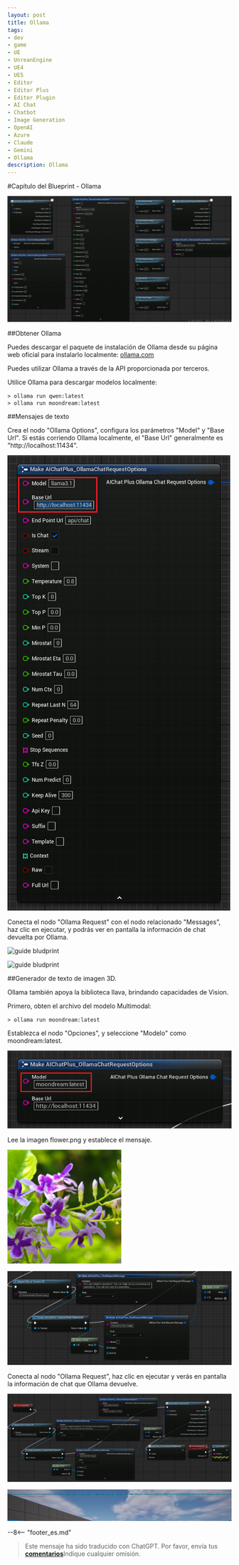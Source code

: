 ```yaml
---
layout: post
title: Ollama
tags:
- dev
- game
- UE
- UnreanEngine
- UE4
- UE5
- Editor
- Editor Plus
- Editor Plugin
- AI Chat
- Chatbot
- Image Generation
- OpenAI
- Azure
- Claude
- Gemini
- Ollama
description: Ollama
---
```


<meta property="og:title" content="UE 插件 AIChatPlus 使用说明 - 蓝图篇 - Ollama" />

#Capítulo del Blueprint - Ollama

![blueprint](assets/img/2024-ue-aichatplus/usage/blueprint/ollama_all.png)

##Obtener Ollama

Puedes descargar el paquete de instalación de Ollama desde su página web oficial para instalarlo localmente: [ollama.com](https://ollama.com/)

Puedes utilizar Ollama a través de la API proporcionada por terceros.

Utilice Ollama para descargar modelos localmente:

```shell
> ollama run qwen:latest
> ollama run moondream:latest
```

##Mensajes de texto

Crea el nodo "Ollama Options", configura los parámetros "Model" y "Base Url". Si estás corriendo Ollama localmente, el "Base Url" generalmente es "http://localhost:11434".

![guide bludprint](assets/img/2024-ue-aichatplus/usage/blueprint/ollama_chat_1.png)

Conecta el nodo "Ollama Request" con el nodo relacionado "Messages", haz clic en ejecutar, y podrás ver en pantalla la información de chat devuelta por Ollama.

![guide bludprint](assets/img/2024-ue-aichatplus/guide_ollama_blueprint_chat_1.png)

![guide bludprint](assets/img/2024-ue-aichatplus/guide_ollama_blueprint_chat_2.png)

##Generador de texto de imagen 3D.

Ollama también apoya la biblioteca llava, brindando capacidades de Vision.

Primero, obten el archivo del modelo Multimodal:

```shell
> ollama run moondream:latest
```

Establezca el nodo "Opciones", y seleccione "Modelo" como moondream:latest.

![guide bludprint](assets/img/2024-ue-aichatplus/usage/blueprint/ollama_vision_1.png)

Lee la imagen flower.png y establece el mensaje.

![flower.png](assets/img/2024-ue-aichatplus/usage/blueprint/ollama_vision_2.png)

![guide bludprint](assets/img/2024-ue-aichatplus/usage/blueprint/ollama_vision_3.png)

Conecta al nodo "Ollama Request", haz clic en ejecutar y verás en pantalla la información de chat que Ollama devuelve.

![](assets/img/2024-ue-aichatplus/usage/blueprint/ollama_vision_4.png)

![](assets/img/2024-ue-aichatplus/usage/blueprint/ollama_vision_5.png)

--8<-- "footer_es.md"


> Este mensaje ha sido traducido con ChatGPT. Por favor, envía tus [**comentarios**](https://github.com/disenone/wiki_blog/issues/new)Indique cualquier omisión. 
